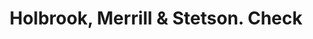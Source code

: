---
doi: 10.7916/D8VM5QFD
date_other: '1906'
date_other_textual: '1906'
form: printed ephemera
genre:
- Checks (bank checks)
name:
- Holbrook, Merrill & Stetson
object_in_context_url: https://biggert.cul.columbia.edu/items/view/ave_biggert_01725
subject_hierarchical_geographic:
- San Francisco, California, United States
subject_name:
- Holbrook, Merrill & Stetson
title: Holbrook, Merrill & Stetson. Check
sort_title: Holbrook, Merrill & Stetson. Check
call_number: ave_biggert_01725
coordinates:
- 37.78333333333333,-122.41666666666667
pid: ave_biggert_01725
identifiers: ave_biggert_01725
thumbnail: https://derivativo-3.library.columbia.edu/iiif/2/ldpd:490805/full/!256,256/0/native.jpg
permalink: "/items/ave_biggert_01725/"
layout: iiif-image-page
---